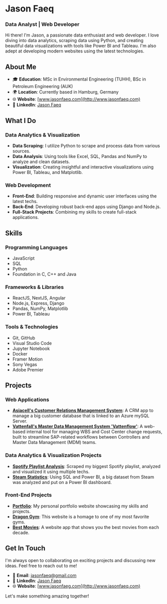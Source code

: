 # Jason Faeq

### Data Analyst | Web Developer

Hi there! I'm Jason, a passionate data enthusiast and web developer. I love diving into data analytics, scraping data using Python, and creating beautiful data visualizations with tools like Power BI and Tableau. I'm also adept at developing modern websites using the latest technologies.

## About Me

- 🎓 **Education**: MSc in Environmental Engineering (TUHH), BSc in Petroleum Engineering (AUK)
- 🌍 **Location**: Currently based in Hamburg, Germany
- 🌐 **Website**: [www.jasonfaeq.com](http://www.jasonfaeq.com)
- 🔗 **LinkedIn**: [Jason Faeq](https://www.linkedin.com/in/jasonfaeq/)

## What I Do

### Data Analytics & Visualization

- **Data Scraping**: I utilize Python to scrape and process data from various sources.
- **Data Analysis**: Using tools like Excel, SQL, Pandas and NumPy to analyze and clean datasets.
- **Visualization**: Creating insightful and interactive visualizations using Power BI, Tableau, and Matplotlib.

### Web Development

- **Front-End**: Building responsive and dynamic user interfaces using the latest techs.
- **Back-End**: Developing robust back-end apps using Django and Node.js.
- **Full-Stack Projects**: Combining my skills to create full-stack applications.

## Skills

### Programming Languages
- JavaScript
- SQL
- Python
- Foundation in C, C++ and Java

### Frameworks & Libraries
- ReactJS, NextJS, Angular
- Node.js, Express, Django
- Pandas, NumPy, Matplotlib
- Power BI, Tableau

### Tools & Technologies
- Git, GitHub
- Visual Studio Code
- Jupyter Notebook
- Docker
- Framer Motion
- Sony Vegas
- Adobe Premier

## Projects

### Web Applications
- **[Asiacell's Customer Relations Management System](https://github.com/jasonfaeq/Asiacell-CRM)**: A CRM app to manage a big customer database that is linked to an Azure mySQL Server.
- **[Vattenfall's Master Data Management System 'Vattenflow'](https://github.com/jasonfaeq/MDM-Vattenflow)**: A web-based internal tool for managing WBS and Cost Center change requests, built to streamline SAP-related workflows between Controllers and Master Data Management (MDM) teams.

### Data Analytics & Visualization Projects
- **[Spotify Playlist Analysis](https://github.com/jasonfaeq/Spotify-Playlist)**: Scraped my biggest Spotify playlist, analyzed and visualized it using multiple techs.
- **[Steam Statistics](https://github.com/jasonfaeq/Steam-Statistics)**: Using SQL and Power BI, a big dataset from Steam was analyzed and put on a Power BI dashboard.

### Front-End Projects
- **[Portfolio](https://github.com/jasonfaeq/Latest-Portfolio)**: My personal portfolio website showcasing my skills and projects.
- **[Dragon Gym](https://dragon-gym.vercel.app)**: This website is a homage to one of my most favorite gyms.
- **[Best Movies](#)**: A website app that shows you the best movies from each decade.

## Get In Touch

I'm always open to collaborating on exciting projects and discussing new ideas. Feel free to reach out to me!

- 📧 **Email**: jasonfaeq@gmail.com
- 💼 **LinkedIn**: [Jason Faeq](https://www.linkedin.com/in/jasonfaeq/)
- 🌐 **Website**: [www.jasonfaeg.com](http://www.jasonfaeq.com)

Let's make something amazing together!
